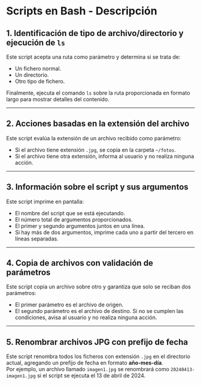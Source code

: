 # Scripts en Bash - Descripción

## 1. Identificación de tipo de archivo/directorio y ejecución de `ls`
Este script acepta una ruta como parámetro y determina si se trata de:
- Un fichero normal.
- Un directorio.
- Otro tipo de fichero.

Finalmente, ejecuta el comando `ls` sobre la ruta proporcionada en formato largo para mostrar detalles del contenido.

---

## 2. Acciones basadas en la extensión del archivo
Este script evalúa la extensión de un archivo recibido como parámetro:
- Si el archivo tiene extensión `.jpg`, se copia en la carpeta `~/fotos`.
- Si el archivo tiene otra extensión, informa al usuario y no realiza ninguna acción.

---

## 3. Información sobre el script y sus argumentos
Este script imprime en pantalla:
- El nombre del script que se está ejecutando.
- El número total de argumentos proporcionados.
- El primer y segundo argumentos juntos en una línea.
- Si hay más de dos argumentos, imprime cada uno a partir del tercero en líneas separadas.

---

## 4. Copia de archivos con validación de parámetros
Este script copia un archivo sobre otro y garantiza que solo se reciban dos parámetros:
- El primer parámetro es el archivo de origen.
- El segundo parámetro es el archivo de destino.
Si no se cumplen las condiciones, avisa al usuario y no realiza ninguna acción.

---

## 5. Renombrar archivos JPG con prefijo de fecha
Este script renombra todos los ficheros con extensión `.jpg` en el directorio actual, agregando un prefijo de fecha en formato **año-mes-día**.  
Por ejemplo, un archivo llamado `imagen1.jpg` se renombrará como `20240413-imagen1.jpg` si el script se ejecuta el 13 de abril de 2024.


